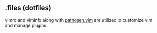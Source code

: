 ## .files (dotfiles)

vimrc and viminfo along with [pathogen.vim](https://github.com/tpope/vim-pathogen) are utilized to customize vim and manage plugins.
